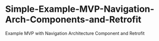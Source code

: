 # Simple-Example-MVP-Navigation-Arch-Components-and-Retrofit
Example MVP with Navigation Architecture Component and Retrofit
